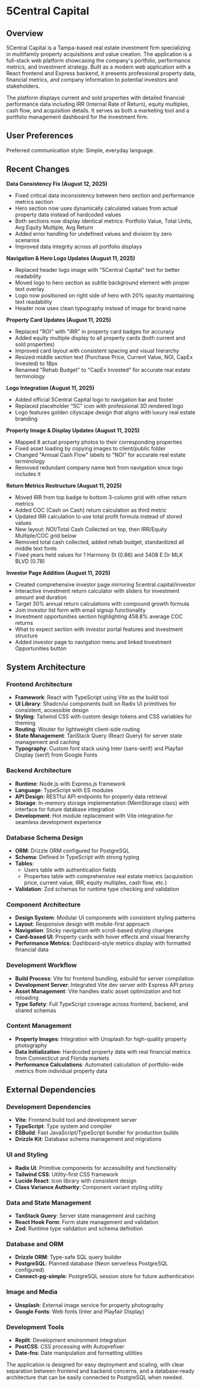 # 5Central Capital

## Overview

5Central Capital is a Tampa-based real estate investment firm specializing in multifamily property acquisitions and value creation. The application is a full-stack web platform showcasing the company's portfolio, performance metrics, and investment strategy. Built as a modern web application with a React frontend and Express backend, it presents professional property data, financial metrics, and company information to potential investors and stakeholders.

The platform displays current and sold properties with detailed financial performance data including IRR (Internal Rate of Return), equity multiples, cash flow, and acquisition details. It serves as both a marketing tool and a portfolio management dashboard for the investment firm.

## User Preferences

Preferred communication style: Simple, everyday language.

## Recent Changes

**Data Consistency Fix (August 12, 2025)**
- Fixed critical data inconsistency between hero section and performance metrics section
- Hero section now uses dynamically calculated values from actual property data instead of hardcoded values
- Both sections now display identical metrics: Portfolio Value, Total Units, Avg Equity Multiple, Avg Return
- Added error handling for undefined values and division by zero scenarios
- Improved data integrity across all portfolio displays

**Navigation & Hero Logo Updates (August 11, 2025)**
- Replaced header logo image with "5Central Capital" text for better readability
- Moved logo to hero section as subtle background element with proper text overlay
- Logo now positioned on right side of hero with 20% opacity maintaining text readability
- Header now uses clean typography instead of image for brand name

**Property Card Updates (August 11, 2025)**
- Replaced "ROI" with "IRR" in property card badges for accuracy
- Added equity multiple display to all property cards (both current and sold properties)
- Improved card layout with consistent spacing and visual hierarchy
- Resized middle section text (Purchase Price, Current Value, NOI, CapEx Invested) to 18px
- Renamed "Rehab Budget" to "CapEx Invested" for accurate real estate terminology

**Logo Integration (August 11, 2025)**
- Added official 5Central Capital logo to navigation bar and footer
- Replaced placeholder "5C" icon with professional 3D rendered logo
- Logo features golden cityscape design that aligns with luxury real estate branding

**Property Image & Display Updates (August 11, 2025)**
- Mapped 8 actual property photos to their corresponding properties
- Fixed asset loading by copying images to client/public folder
- Changed "Annual Cash Flow" labels to "NOI" for accurate real estate terminology
- Removed redundant company name text from navigation since logo includes it

**Return Metrics Restructure (August 11, 2025)**
- Moved IRR from top badge to bottom 3-column grid with other return metrics
- Added COC (Cash on Cash) return calculation as third metric
- Updated IRR calculation to use total profit formula instead of stored values
- New layout: NOI/Total Cash Collected on top, then IRR/Equity Multiple/COC grid below
- Removed total cash collected, added rehab budget, standardized all middle text fonts
- Fixed years held values for 1 Harmony St (0.86) and 3408 E Dr MLK BLVD (0.78)

**Investor Page Addition (August 11, 2025)**
- Created comprehensive investor page mirroring 5central.capital/investor
- Interactive investment return calculator with sliders for investment amount and duration
- Target 30% annual return calculations with compound growth formula
- Join investor list form with email signup functionality
- Investment opportunities section highlighting 458.8% average COC returns
- What to expect section with investor portal features and investment structure
- Added investor page to navigation menu and linked Investment Opportunities button

## System Architecture

### Frontend Architecture
- **Framework**: React with TypeScript using Vite as the build tool
- **UI Library**: Shadcn/ui components built on Radix UI primitives for consistent, accessible design
- **Styling**: Tailwind CSS with custom design tokens and CSS variables for theming
- **Routing**: Wouter for lightweight client-side routing
- **State Management**: TanStack Query (React Query) for server state management and caching
- **Typography**: Custom font stack using Inter (sans-serif) and Playfair Display (serif) from Google Fonts

### Backend Architecture
- **Runtime**: Node.js with Express.js framework
- **Language**: TypeScript with ES modules
- **API Design**: RESTful API endpoints for property data retrieval
- **Storage**: In-memory storage implementation (MemStorage class) with interface for future database integration
- **Development**: Hot module replacement with Vite integration for seamless development experience

### Database Schema Design
- **ORM**: Drizzle ORM configured for PostgreSQL
- **Schema**: Defined in TypeScript with strong typing
- **Tables**: 
  - Users table with authentication fields
  - Properties table with comprehensive real estate metrics (acquisition price, current value, IRR, equity multiples, cash flow, etc.)
- **Validation**: Zod schemas for runtime type checking and validation

### Component Architecture
- **Design System**: Modular UI components with consistent styling patterns
- **Layout**: Responsive design with mobile-first approach
- **Navigation**: Sticky navigation with scroll-based styling changes
- **Card-based UI**: Property cards with hover effects and visual hierarchy
- **Performance Metrics**: Dashboard-style metrics display with formatted financial data

### Development Workflow
- **Build Process**: Vite for frontend bundling, esbuild for server compilation
- **Development Server**: Integrated Vite dev server with Express API proxy
- **Asset Management**: Vite handles static asset optimization and hot reloading
- **Type Safety**: Full TypeScript coverage across frontend, backend, and shared schemas

### Content Management
- **Property Images**: Integration with Unsplash for high-quality property photography
- **Data Initialization**: Hardcoded property data with real financial metrics from Connecticut and Florida markets
- **Performance Calculations**: Automated calculation of portfolio-wide metrics from individual property data

## External Dependencies

### Development Dependencies
- **Vite**: Frontend build tool and development server
- **TypeScript**: Type system and compiler
- **ESBuild**: Fast JavaScript/TypeScript bundler for production builds
- **Drizzle Kit**: Database schema management and migrations

### UI and Styling
- **Radix UI**: Primitive components for accessibility and functionality
- **Tailwind CSS**: Utility-first CSS framework
- **Lucide React**: Icon library with consistent design
- **Class Variance Authority**: Component variant styling utility

### Data and State Management
- **TanStack Query**: Server state management and caching
- **React Hook Form**: Form state management and validation
- **Zod**: Runtime type validation and schema definition

### Database and ORM
- **Drizzle ORM**: Type-safe SQL query builder
- **PostgreSQL**: Planned database (Neon serverless PostgreSQL configured)
- **Connect-pg-simple**: PostgreSQL session store for future authentication

### Image and Media
- **Unsplash**: External image service for property photography
- **Google Fonts**: Web fonts (Inter and Playfair Display)

### Development Tools
- **Replit**: Development environment integration
- **PostCSS**: CSS processing with Autoprefixer
- **Date-fns**: Date manipulation and formatting utilities

The application is designed for easy deployment and scaling, with clear separation between frontend and backend concerns, and a database-ready architecture that can be easily connected to PostgreSQL when needed.